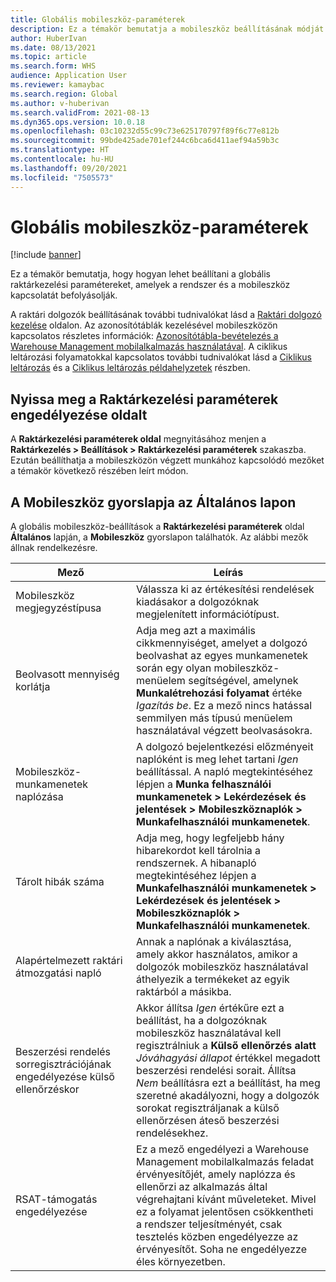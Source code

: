 ```yaml
---
title: Globális mobileszköz-paraméterek
description: Ez a témakör bemutatja a mobileszköz beállításának módját a Raktárkezelési paraméterek lapon.
author: HuberIvan
ms.date: 08/13/2021
ms.topic: article
ms.search.form: WHS
audience: Application User
ms.reviewer: kamaybac
ms.search.region: Global
ms.author: v-huberivan
ms.search.validFrom: 2021-08-13
ms.dyn365.ops.version: 10.0.18
ms.openlocfilehash: 03c10232d55c99c73e625170797f89f6c77e812b
ms.sourcegitcommit: 99bde425ade701ef244c6bca6d411aef94a59b3c
ms.translationtype: HT
ms.contentlocale: hu-HU
ms.lasthandoff: 09/20/2021
ms.locfileid: "7505573"
---
```

# <a name="global-mobile-device-parameters"></a>Globális mobileszköz-paraméterek

[!include [banner](../includes/banner.md)]

Ez a témakör bemutatja, hogy hogyan lehet beállítani a globális raktárkezelési paramétereket, amelyek a rendszer és a mobileszköz kapcsolatát befolyásolják.

A raktári dolgozók beállításának további tudnivalókat lásd a [Raktári dolgozó kezelése](manage-warehouse-workers.md) oldalon. Az azonosítótáblák kezelésével mobileszközön kapcsolatos részletes információk: [Azonosítótábla-bevételezés a Warehouse Management mobilalkalmazás használatával](warehousing-mobile-device-app-license-plate-receiving.md). A ciklikus leltározási folyamatokkal kapcsolatos további tudnivalókat lásd a [Ciklikus leltározás](cycle-counting.md) és a [Ciklikus leltározás példahelyzetek](cycle-counting-scenarios.md) részben.

## <a name="open-the-warehouse-management-parameters-page"></a>Nyissa meg a Raktárkezelési paraméterek engedélyezése oldalt

A **Raktárkezelési paraméterek oldal** megnyitásához menjen a **Raktárkezelés \> Beállítások \> Raktárkezelési paraméterek** szakaszba. Ezután beállíthatja a mobileszközön végzett munkához kapcsolódó mezőket a témakör következő részében leírt módon.

## <a name="mobile-device-fasttab-on-the-general-tab"></a>A Mobileszköz gyorslapja az Általános lapon

A globális mobileszköz-beállítások a **Raktárkezelési paraméterek** oldal **Általános** lapján, a **Mobileszköz** gyorslapon találhatók. Az alábbi mezők állnak rendelkezésre.

| Mező | Leírás |
|---|---|
| Mobileszköz megjegyzéstípusa | Válassza ki az értékesítési rendelések kiadásakor a dolgozóknak megjelenített információtípust. |
| Beolvasott mennyiség korlátja | Adja meg azt a maximális cikkmennyiséget, amelyet a dolgozó beolvashat az egyes munkamenetek során egy olyan mobileszköz-menüelem segítségével, amelynek **Munkalétrehozási folyamat** értéke *Igazítás be*. Ez a mező nincs hatással semmilyen más típusú menüelem használatával végzett beolvasásokra. |
| Mobileszköz-munkamenetek naplózása | A dolgozó bejelentkezési előzményeit naplóként is meg lehet tartani *Igen* beállítással. A napló megtekintéséhez lépjen a **Munka felhasználói munkamenetek \> Lekérdezések és jelentések \> Mobileszköznaplók \> Munkafelhasználói munkamenetek**. |
| Tárolt hibák száma | Adja meg, hogy legfeljebb hány hibarekordot kell tárolnia a rendszernek. A hibanapló megtekintéséhez lépjen a **Munkafelhasználói munkamenetek \> Lekérdezések és jelentések \> Mobileszköznaplók \> Munkafelhasználói munkamenetek**. |
| Alapértelmezett raktári átmozgatási napló | Annak a naplónak a kiválasztása, amely akkor használatos, amikor a dolgozók mobileszköz használatával áthelyezik a termékeket az egyik raktárból a másikba. |
| Beszerzési rendelés sorregisztrációjának engedélyezése külső ellenőrzéskor | Akkor állítsa *Igen* értékűre ezt a beállítást, ha a dolgozóknak mobileszköz használatával kell regisztrálniuk a **Külső ellenőrzés alatt** *Jóváhagyási állapot* értékkel megadott beszerzési rendelési sorait. Állítsa *Nem* beállításra ezt a beállítást, ha meg szeretné akadályozni, hogy a dolgozók sorokat regisztráljanak a külső ellenőrzésen áteső beszerzési rendelésekhez. |
| RSAT-támogatás engedélyezése | Ez a mező engedélyezi a Warehouse Management mobilalkalmazás feladat érvényesítőjét, amely naplózza és ellenőrzi az alkalmazás által végrehajtani kívánt műveleteket. Mivel ez a folyamat jelentősen csökkentheti a rendszer teljesítményét, csak tesztelés közben engedélyezze az érvényesítőt. Soha ne engedélyezze éles környezetben. |
